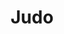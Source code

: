 ---
title: "Judo"
subtitle: ""
# meta description
description: "This is meta description"

service:
  enable : true
  service_item:
    # service item loop
    - title : "Judo as a sport"
      images:
      - "../../images/judothrow2.jpg"
      content : "
      Judo is the most widespread martial art form in the world. The International Judo Federation IJF has 200 member countries. Judo is the fifth largest sport among the Olympic sports in terms of the number of members of the International Federation. In Europe, the sport is practiced by more than two million people. There are 123 clubs in Finland and a total of about 12,500 enthusiasts.
      <br> <br>
      Judo was born in the 1880s when the developer of the sport, Professor of Education, Jigoro Kano, transformed an old Japanese martial art into a form of exercise in which one could compete without harming one's opponent. Judo was first introduced in Finland as early as 1890, when the developer of the sport visited Helsinki. The actual judo activity began in Finland in 1954. The Finnish Judo Federation was founded in 1958. Judo was chosen as the Olympic sport in 1964."
        
    # service item loop
    - title : "Judo in Kokkola"
      images:
      - "../../images/judochoke1.jpg"
      content : "
      Judo has been practiced in Kokkola since the early eighties. Kokkola Budo started training and offering Judo in 1993. There are about 30 judokas in the club, 5-10 of them are actively competing. <br> <br>
       The success has come from the regional championships.
       Practitioners can take part in both fitness and competitive judo. Ground fighting is especially valued within our club.
       <br> <br>
       ** Inquiries: ** <br>
       Jukka Aalto: 050 351 0976 <br>
       Timo Sivula: 045 624 5150 "
        
    # service item loop
    - title : "Kids and family judo"
      images:
      - "../../images/judoukemi.jpg"
      content : "
      Kids aged 3 to 6 may join Kokkola Budo muksujudo with an adult. The name Judo means soft path and accordingly the opponent is not hit or kicked, but Judo teaches flexibility both physically and mentally. 

      The younger you start, the better your chances are of adopting even the most difficult techniques possible during your lifelong learning. The most important thing is to learn the manners and the principle of respecting the other. The  Judoka, who is a self-disciplined and familiar with the principles of judo, is mentally and physically strong even outside of the tatami. Judo's values: flexibility, common good and maximizing benefits support this development. <br> <br>

      Judo is taught through play and competition with their adult to the 3-6 year olds attending muksujudo. As you get older, you learn more difficult things. Muksujudo develops the child's motor skills, coordination, teamwork skills and the right kind of courage to do new things, thus helping the child's overall development. " 

timetable:
  enable : true
  title : "Judo training times"
  timetable_item :
  # timetable_item
    - name : "Judo basic course and colored belts"
      time1 : "Tuesday 18:00-19:30"
      time1location : (Martial Arts Center)
      time2 : "Thursday 18:00-19:00"
      time2location : (Martial Arts Center)

  # timetable_item
    - name : "Junior judo"
      time1 : "Tuesday  16:00-17:00"
      time1location : "(Martial Arts Center)"
      time2 : "Friday 16:00-17:00"
      time2location : "(Kampushalli)"
  # timetable_item
    - name : "Kids and family judo"
      time1 : "Sunday 10:00-11:00"
      time1location : (Martial Arts Center)

  # timetable_item
    - name : "Judo kata training"
      time1 : "Sunday 15:30-16:30"
      time1location : (Martial Arts Center)

coaches:
  enable : true
  title: "Judo coaches"
  coach_item:
  # valmentaja_item
    - name : "Rachid El Kadiri"
      belt : "3. dan black belt"
      beltcolor : "#222"
      image : "../../images/Rachid El Kadiri.png"
      description : "Basic course and colored belts coach"
  # valmentaja_item
    - name : "Timo Sivula"
      belt : "1. dan black belt"
      beltcolor : "#222"
      image : "../../images/Timo Sivula.png"
      description : "Kata course coach"
  # valmentaja_item
    - name : "Jukka Aalto"
      belt : "1. kyū brown belt"
      image : "../../images/Jukka Aalto.png"
      beltcolor : "#3f2a14"
      description : "Senior judo coach"
  # valmentaja_item
    - name : "Jani Möller"
      belt : "2. kyū blue belt"
      beltcolor : "#355cb0"
      image : "../../images/Jani Möller.png"
      description : "Basic course and colored belts coach"
    # valmentaja_item
    - name : "Mira Ojala"
      belt : "2. kyū blue belt"
      beltcolor : "#355cb0"
      image : "../../images/Jani Möller.png"
      description : "Junior judo coach"    
    # valmentaja_item
    - name : "Tomi Laaksonen"
      belt : "?. kyu ? belt"
      beltcolor : "#DEDED9"
      image : "../../images/Jani Möller.png"
      description : "Junior judo coach<br>"  
    # valmentaja_item
    - name : "Jemina Salonen"
      belt : "2. kyū blue belt"
      beltcolor : "#355cb0"
      image : "../../images/Jani Möller.png"
      description : "Junior judo coach"       

moreinfo:
  enable : true
  title : "Information for judo practitioners"
  content : "
  Sports Federation: [Suomen Judoliitto](https://www.judoliitto.fi/)
  <br><br>
  Kokkola Budo uses [Suomisport](https://www.suomisport.fi), where practitioners can buy licenses and insurance."
---